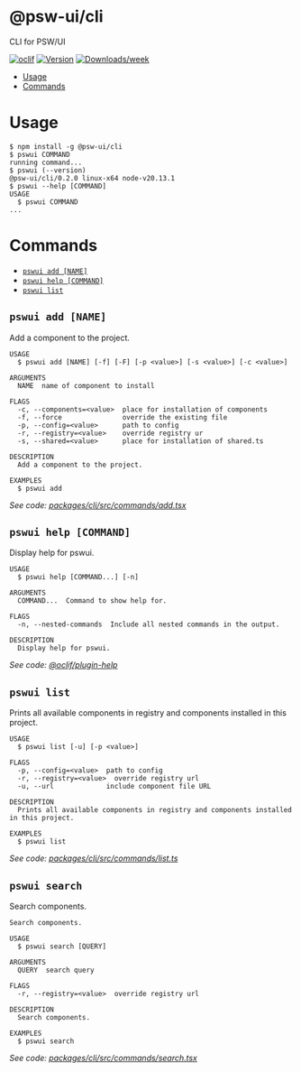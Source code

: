 @psw-ui/cli
=================

CLI for PSW/UI


[![oclif](https://img.shields.io/badge/cli-oclif-brightgreen.svg)](https://oclif.io)
[![Version](https://img.shields.io/npm/v/@psw-ui/cli.svg)](https://npmjs.org/package/@psw-ui/cli)
[![Downloads/week](https://img.shields.io/npm/dw/@psw-ui/cli.svg)](https://npmjs.org/package/@psw-ui/cli)


<!-- toc -->
* [Usage](#usage)
* [Commands](#commands)
<!-- tocstop -->
# Usage
<!-- usage -->
```sh-session
$ npm install -g @psw-ui/cli
$ pswui COMMAND
running command...
$ pswui (--version)
@psw-ui/cli/0.2.0 linux-x64 node-v20.13.1
$ pswui --help [COMMAND]
USAGE
  $ pswui COMMAND
...
```
<!-- usagestop -->
# Commands
<!-- commands -->
* [`pswui add [NAME]`](#pswui-add-name)
* [`pswui help [COMMAND]`](#pswui-help-command)
* [`pswui list`](#pswui-list)

## `pswui add [NAME]`

Add a component to the project.

```
USAGE
  $ pswui add [NAME] [-f] [-F] [-p <value>] [-s <value>] [-c <value>]

ARGUMENTS
  NAME  name of component to install

FLAGS
  -c, --components=<value>  place for installation of components
  -f, --force               override the existing file
  -p, --config=<value>      path to config
  -r, --registry=<value>    override registry ur
  -s, --shared=<value>      place for installation of shared.ts

DESCRIPTION
  Add a component to the project.

EXAMPLES
  $ pswui add
```

_See code: [packages/cli/src/commands/add.tsx](https://github.com/pswui/ui/blob/cli@0.4.0/packages/cli/src/commands/add.tsx)_

## `pswui help [COMMAND]`

Display help for pswui.

```
USAGE
  $ pswui help [COMMAND...] [-n]

ARGUMENTS
  COMMAND...  Command to show help for.

FLAGS
  -n, --nested-commands  Include all nested commands in the output.

DESCRIPTION
  Display help for pswui.
```

_See code: [@oclif/plugin-help](https://github.com/oclif/plugin-help/blob/v6.2.0/src/commands/help.ts)_

## `pswui list`

Prints all available components in registry and components installed in this project.

```
USAGE
  $ pswui list [-u] [-p <value>]

FLAGS
  -p, --config=<value>  path to config
  -r, --registry=<value>  override registry url
  -u, --url             include component file URL

DESCRIPTION
  Prints all available components in registry and components installed in this project.

EXAMPLES
  $ pswui list
```

_See code: [packages/cli/src/commands/list.ts](https://github.com/pswui/ui/blob/cli@0.4.0/packages/cli/src/commands/list.ts)_

## `pswui search`

Search components.

```
Search components.

USAGE
  $ pswui search [QUERY]

ARGUMENTS
  QUERY  search query

FLAGS
  -r, --registry=<value>  override registry url

DESCRIPTION
  Search components.

EXAMPLES
  $ pswui search
```

_See code: [packages/cli/src/commands/search.tsx](https://github.com/pswui/ui/blob/cli@0.4.0/packages/cli/src/commands/search.tsx)_
<!-- commandsstop -->
